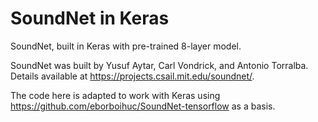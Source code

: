 # SoundNet in Keras
SoundNet, built in Keras with pre-trained 8-layer model.

SoundNet was built by Yusuf Aytar, Carl Vondrick, and Antonio Torralba. Details available at https://projects.csail.mit.edu/soundnet/.

The code here is adapted to work with Keras using https://github.com/eborboihuc/SoundNet-tensorflow as a basis. 
